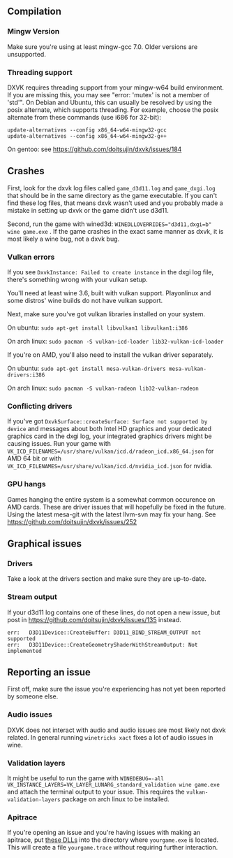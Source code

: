 ## Compilation
### Mingw Version
Make sure you're using at least mingw-gcc 7.0. Older versions are unsupported.

### Threading support
DXVK requires threading support from your mingw-w64 build environment. If you are missing this, you may see "error: 'mutex' is not a member of 'std'". On Debian and Ubuntu, this can usually be resolved by using the posix alternate, which supports threading. For example, choose the posix alternate from these commands (use i686 for 32-bit):

```
update-alternatives --config x86_64-w64-mingw32-gcc
update-alternatives --config x86_64-w64-mingw32-g++
```

On gentoo: see https://github.com/doitsujin/dxvk/issues/184

## Crashes
First, look for the dxvk log files called `game_d3d11.log` and `game_dxgi.log` that should be in the same directory as the game executable. If you can't find these log files, that means dxvk wasn't used and you probably made a mistake in setting up dxvk or the game didn't use d3d11.

Second, run the game with wined3d: `WINEDLLOVERRIDES="d3d11,dxgi=b" wine game.exe` . If the game crashes in the exact same manner as dxvk, it is most likely a wine bug, not a dxvk bug.

### Vulkan errors
If you see `DxvkInstance: Failed to create instance` in the dxgi log file, there's something wrong with your vulkan setup. 

You'll need at least wine 3.6, built with vulkan support. Playonlinux and some distros' wine builds do not have vulkan support.

Next, make sure you've got vulkan libraries installed on your system.

On ubuntu: `sudo apt-get install libvulkan1 libvulkan1:i386`

On arch linux: `sudo pacman -S vulkan-icd-loader lib32-vulkan-icd-loader`

If you're on AMD, you'll also need to install the vulkan driver separately.

On ubuntu: `sudo apt-get install mesa-vulkan-drivers mesa-vulkan-drivers:i386`

On arch linux: `sudo pacman -S vulkan-radeon lib32-vulkan-radeon`

### Conflicting drivers
If you've got `DxvkSurface::createSurface: Surface not supported by device` and messages about both Intel HD graphics and your dedicated graphics card in the dxgi log, your integrated graphics drivers might be causing issues. Run your game with `VK_ICD_FILENAMES=/usr/share/vulkan/icd.d/radeon_icd.x86_64.json` for AMD 64 bit or with `VK_ICD_FILENAMES=/usr/share/vulkan/icd.d/nvidia_icd.json` for nvidia.

### GPU hangs
Games hanging the entire system is a somewhat common occurence on AMD cards. These are driver issues that will hopefully be fixed in the future. Using the latest mesa-git with the latest llvm-svn may fix your hang. See https://github.com/doitsujin/dxvk/issues/252

## Graphical issues
### Drivers
Take a look at the drivers section and make sure they are up-to-date.

### Stream output
If your d3d11 log contains one of these lines, do not open a new issue, but post in https://github.com/doitsujin/dxvk/issues/135 instead.
```
err:   D3D11Device::CreateBuffer: D3D11_BIND_STREAM_OUTPUT not supported
err:   D3D11Device::CreateGeometryShaderWithStreamOutput: Not implemented
```

## Reporting an issue
First off, make sure the issue you're experiencing has not yet been reported by someone else.

### Audio issues
DXVK does not interact with audio and audio issues are most likely not dxvk related. In general running `winetricks xact` fixes a lot of audio issues in wine.

### Validation layers
It might be useful to run the game with `WINEDEBUG=-all VK_INSTANCE_LAYERS=VK_LAYER_LUNARG_standard_validation wine game.exe` and attach the terminal output to your issue. This requires the `vulkan-validation-layers` package on arch linux to be installed.

### Apitrace
If you're opening an issue and you're having issues with making an apitrace, put [these DLLs]( https://www.dropbox.com/sh/o769ius47wpu3pw/AABYFKQFFNsCsosXhl7_HReDa?dl=0) into the directory where `yourgame.exe` is located. This will create a file `yourgame.trace` without requiring further interaction.